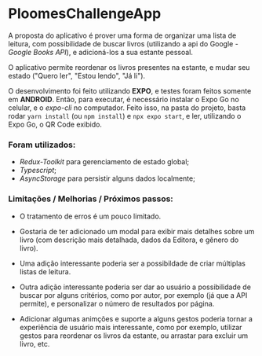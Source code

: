 # PloomesChallengeApp

A proposta do aplicativo é prover uma forma de organizar uma lista de leitura, com possibilidade de buscar livros (utilizando a api do Google - _Google Books API_), e adicioná-los a sua estante pessoal.

O aplicativo permite reordenar os livros presentes na estante, e mudar seu estado ("Quero ler", "Estou lendo", "Já li").

O desenvolvimento foi feito utilizando **EXPO**, e testes foram feitos somente em **ANDROID**. Então, para executar, é necessário instalar o Expo Go no celular, e o _expo-cli_ no computador. Feito isso, na pasta do projeto, basta rodar `yarn install` (ou `npm install`) e `npx expo start`, e ler, utilizando o Expo Go, o QR Code exibido.

### Foram utilizados:

- _Redux-Toolkit_ para gerenciamento de estado global;
- _Typescript_;
- _AsyncStorage_ para persistir alguns dados localmente;

### Limitações / Melhorias / Próximos passos:

- O tratamento de erros é um pouco limitado.

- Gostaria de ter adicionado um modal para exibir mais detalhes sobre um livro (com descrição mais detalhada, dados da Editora, e gênero do livro).

- Uma adição interessante poderia ser a possibildade de criar múltiplas listas de leitura.

- Outra adição interessante poderia ser dar ao usuário a possibilidade de buscar por alguns critérios, como por autor, por exemplo (já que a API permite), e personalizar o número de resultados por página.

- Adicionar algumas animções e suporte a alguns gestos poderia tornar a experiência de usuário mais interessante, como por exemplo, utilizar gestos para reordenar os livros da estante, ou arrastar para excluir um livro, etc.
